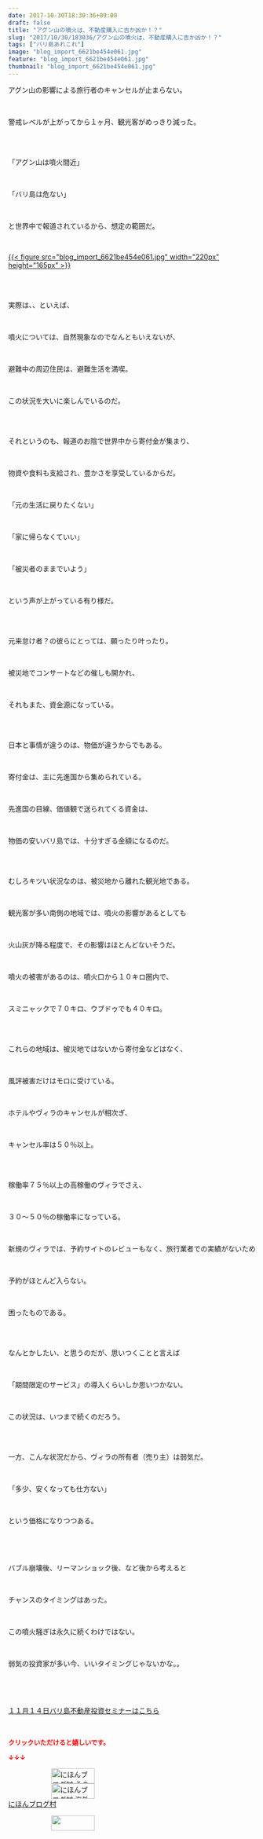 ```yaml
---
date: 2017-10-30T18:30:36+09:00
draft: false
title: "アグン山の噴火は、不動産購入に吉か凶か！？"
slug: "2017/10/30/183036/アグン山の噴火は、不動産購入に吉か凶か！？"
tags: ["バリ島あれこれ"]
image: "blog_import_6621be454e061.jpg"
feature: "blog_import_6621be454e061.jpg"
thumbnail: "blog_import_6621be454e061.jpg"
---
```

<p>アグン山の影響による旅行者のキャンセルが止まらない。</p><p> </p><p>警戒レベルが上がってから１ヶ月、観光客がめっきり減った。</p><p> </p><p><br/>「アグン山は噴火間近」</p><p> </p><p>「バリ島は危ない」</p><p> </p><p>と世界中で報道されているから、想定の範囲だ。</p><p> </p><p><a href="blog_import_6621be454e061.jpg">{{< figure src="blog_import_6621be454e061.jpg" width="220px" height="165px" >}}</a></p><p> </p><p><br/>実際は、、といえば、</p><p> </p><p>噴火については、自然現象なのでなんともいえないが、</p><p> </p><p>避難中の周辺住民は、避難生活を満喫。</p><p> </p><p>この状況を大いに楽しんでいるのだ。</p><p> </p><p><br/>それというのも、報道のお陰で世界中から寄付金が集まり、</p><p> </p><p>物資や食料も支給され、豊かさを享受しているからだ。</p><p> </p><p>「元の生活に戻りたくない」</p><p> </p><p>「家に帰らなくていい」</p><p> </p><p>「被災者のままでいよう」</p><p> </p><p>という声が上がっている有り様だ。</p><p> </p><p><br/>元来怠け者？の彼らにとっては、願ったり叶ったり。</p><p> </p><p>被災地でコンサートなどの催しも開かれ、</p><p> </p><p>それもまた、資金源になっている。</p><p> </p><p><br/>日本と事情が違うのは、物価が違うからでもある。</p><p> </p><p>寄付金は、主に先進国から集められている。</p><p> </p><p>先進国の目線、価値観で送られてくる資金は、</p><p> </p><p>物価の安いバリ島では、十分すぎる金額になるのだ。</p><p> </p><p><br/>むしろキツい状況なのは、被災地から離れた観光地である。</p><p> </p><p>観光客が多い南側の地域では、噴火の影響があるとしても</p><p> </p><p>火山灰が降る程度で、その影響はほとんどないそうだ。</p><p> </p><p>噴火の被害があるのは、噴火口から１０キロ圏内で、</p><p> </p><p>スミニャックで７０キロ、ウブドゥでも４０キロ。</p><p> </p><p><br/>これらの地域は、被災地ではないから寄付金などはなく、</p><p> </p><p>風評被害だけはモロに受けている。</p><p> </p><p>ホテルやヴィラのキャンセルが相次ぎ、</p><p> </p><p>キャンセル率は５０％以上。</p><p> </p><p><br/>稼働率７５％以上の高稼働のヴィラでさえ、</p><p> </p><p>３０～５０％の稼働率になっている。</p><p> </p><p>新規のヴィラでは、予約サイトのレビューもなく、旅行業者での実績がないため</p><p> </p><p>予約がほとんど入らない。</p><p> </p><p>困ったものである。</p><p> </p><p><br/>なんとかしたい、と思うのだが、思いつくことと言えば</p><p> </p><p>「期間限定のサービス」の導入くらいしか思いつかない。</p><p> </p><p>この状況は、いつまで続くのだろう。</p><p> </p><p><br/>一方、こんな状況だから、ヴィラの所有者（売り主）は弱気だ。</p><p> </p><p>「多少、安くなっても仕方ない」</p><p> </p><p>という価格になりつつある。</p><p> </p><p> </p><p>バブル崩壊後、リーマンショック後、など後から考えると</p><p> </p><p>チャンスのタイミングはあった。</p><p> </p><p>この噴火騒ぎは永久に続くわけではない。</p><p> </p><p>弱気の投資家が多い今、いいタイミングじゃないかな。。</p><p> </p><p> </p><p><span style="text-decoration: underline;"><a href="iin.co.jp" target="_blank">１１月１４日バリ島不動産投資セミナーはこちら</a></span></p><p> </p><p><font color="#ff0000" size="2"><strong>クリックいただけると嬉しいです。</strong></font></p><p><font color="#ff0000" size="2"><strong>↓↓↓</strong></font></p><p><a href="ranking.html?p_cid=01260127" id="&amp;blogmura_banner" target="_blank"><img alt="にほんブログ村 その他生活ブログ 不動産投資へ" border="0" height="31" src="data:image/svg+xml;charset=utf-8,%3Csvg%20xmlns%3D%22http%3A%2F%2Fwww.w3.org%2F2000%2Fsvg%22%20title%3D%22Placeholder%20for%20Images%22%20role%3D%22presentation%22%20viewBox%3D%220%200%2088%2031%22%20%2F%3E" width="88" data-src="https://img-proxy.blog-video.jp/images?url=http%3A%2F%2Flife.blogmura.com%2Fhudousantoushi%2Fimg%2Fhudousantoushi88_31.gif" style="aspect-ratio: auto 88 / 31;"/><noscript><img alt="にほんブログ村 その他生活ブログ 不動産投資へ" border="0" height="31" src="https://img-proxy.blog-video.jp/images?url=http%3A%2F%2Flife.blogmura.com%2Fhudousantoushi%2Fimg%2Fhudousantoushi88_31.gif" width="88"></noscript></a><br/><a href="ranking.html?p_cid=01260127" target="_blank"><img alt="にほんブログ村 海外生活ブログ バリ島情報へ" border="0" height="31" src="data:image/svg+xml;charset=utf-8,%3Csvg%20xmlns%3D%22http%3A%2F%2Fwww.w3.org%2F2000%2Fsvg%22%20title%3D%22Placeholder%20for%20Images%22%20role%3D%22presentation%22%20viewBox%3D%220%200%2088%2031%22%20%2F%3E" width="88" data-src="https://img-proxy.blog-video.jp/images?url=http%3A%2F%2Foverseas.blogmura.com%2Fbali%2Fimg%2Fbali88_31.gif" style="aspect-ratio: auto 88 / 31;"/><noscript><img alt="にほんブログ村 海外生活ブログ バリ島情報へ" border="0" height="31" src="https://img-proxy.blog-video.jp/images?url=http%3A%2F%2Foverseas.blogmura.com%2Fbali%2Fimg%2Fbali88_31.gif" width="88"></noscript></a><br/><a href="ranking.html?p_cid=01260127" target="_blank">にほんブログ村</a></p><p><a href="link.php?1804582" title="人気ブログランキングへ"><img border="0" height="31" src="data:image/svg+xml;charset=utf-8,%3Csvg%20xmlns%3D%22http%3A%2F%2Fwww.w3.org%2F2000%2Fsvg%22%20title%3D%22Placeholder%20for%20Images%22%20role%3D%22presentation%22%20viewBox%3D%220%200%2088%2031%22%20%2F%3E" width="88" data-src="https://blog.with2.net/img/banner/banner_22.gif" style="aspect-ratio: auto 88 / 31;"/><noscript><img border="0" height="31" src="https://blog.with2.net/img/banner/banner_22.gif" width="88"></noscript></a></p><p> </p>

